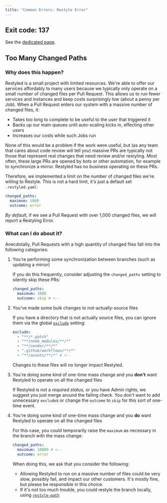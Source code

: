 ```yaml
---
title: "Common Errors: Restyle Error"
---
```


## Exit code: 137

See the [dedicated page](https://github.com/restyled-io/restyled.io/wiki/Common-Errors:-Restyle-Error-137).

## Too Many Changed Paths

### Why does this happen?

Restyled is a small project with limited resources. We're able to offer our services affordably to many users because we typically only operate on a small number of changed files per Pull Request. This allows us to run fewer services and instances and keep costs surprisingly low (about a penny per Job). When a Pull Request enters our system with a massive number of changed files, it:

- Takes too long to complete to be useful to the user that triggered it
- Backs up our main queues until auto-scaling kicks in, effecting other users
- Increases our costs while such Jobs run

None of this would be a problem if the work were useful, but (as any team that cares about code review will tell you) massive PRs are typically not those that represent real changes that need review and/or restyling. Most often, these large PRs are opened by bots or other automation, for example to synchronize a mirror. Restyled has no business operating on these PRs.

Therefore, we implemented a limit on the number of changed files we're willing to Restyle. This is not a hard limit, it's just a default set `.restyled.yaml`:

```yaml
changed_paths:
  maximum: 1000
  outcome: error
```

_By default_, if we see a Pull Request with over 1,000 changed files, we will report a Restyling Error.

### What can I do about it?

Anecdotally, Pull Requests with a high quantity of changed files fall into the following categories:

1. You're performing some synchronization between branches (such as updating a mirror)

   If you do this frequently, consider adjusting the `changed_paths` setting to silently skip these PRs:

   ```yaml
   changed_paths:
     maximum: 1000
     outcome: skip # <--
   ```

1. You've made some bulk changes to not-actually-source files

   If you have a directory that is not actually source files, you can ignore them via the global [`exclude`](https://github.com/restyled-io/restyled.io/wiki/Configuring-Restyled#exclude) setting:

   ```yaml
   exclude:
     - "**/*.patch"
     - "**/node_modules/**/*"
     - "**/vendor/**/*"
     - ".github/workflows/**/*"
     - "**/assets/**/*" # <--
   ```

   Changes to these files will no longer impact Restyled.

1. You're doing some kind of one-time mass change and you **don't** want Restyled to operate on all the changed files

   If Restyled is not a _required status_, or you have Admin rights, we suggest you just merge around the failing check. You don't want to add unnecessary `exclude`s or change the `outcome` to `skip` for this sort of one-time event.

1. You're doing some kind of one-time mass change and you **do** want Restyled to operate on all the changed files

   For this case, you could temporarily raise the `maximum` as necessary in the branch with the mass change:

   ```yaml
   changed_paths:
     maximum: 10000 # <--
     outcome: error
   ```

   When doing this, we ask that you consider the following:

   - Allowing Restyled to run on a massive number of files could be very slow, possibly fail, and impact our other customers. It's mostly fine, but please be responsible in this choice.
   - If it's not too much trouble, you could restyle the branch locally, using [`restyle-path`](https://github.com/restyled-io/restyler/blob/master/bin/restyle-path)

